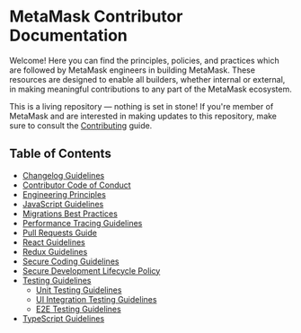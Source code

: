 # MetaMask Contributor Documentation

Welcome! Here you can find the principles, policies, and practices which are followed by MetaMask engineers in building MetaMask. These resources are designed to enable all builders, whether internal or external, in making meaningful contributions to any part of the MetaMask ecosystem.

This is a living repository — nothing is set in stone! If you're member of MetaMask and are interested in making updates to this repository, make sure to consult the [Contributing](./CONTRIBUTING.md) guide.

## Table of Contents

- [Changelog Guidelines](./docs/changelogs.md)
- [Contributor Code of Conduct](https://github.com/MetaMask/.github/blob/main/CODE_OF_CONDUCT.md)
- [Engineering Principles](./docs/engineering-principles.md)
- [JavaScript Guidelines](./docs/javascript.md)
- [Migrations Best Practices](./docs/migrations-guidelines.md)
- [Performance Tracing Guidelines](./docs/performance-tracing.md)
- [Pull Requests Guide](./docs/pull-requests.md)
- [React Guidelines](./docs/react.md)
- [Redux Guidelines](./docs/redux.md)
- [Secure Coding Guidelines](./docs/secure-coding-guidelines.md)
- [Secure Development Lifecycle Policy](./docs/sdlc.md)
- [Testing Guidelines](./docs/testing/overview.md)
  - [Unit Testing Guidelines](./docs/testing/unit-testing.md)
  - [UI Integration Testing Guidelines](./docs/testing/ui-integration-testing.md)
  - [E2E Testing Guidelines](./docs/testing/e2e-testing.md)
- [TypeScript Guidelines](./docs/typescript.md)
